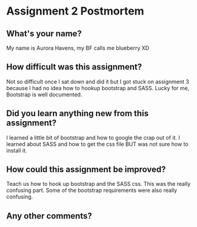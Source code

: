 # Assignment 2 Postmortem

## What's your name?

My name is Aurora Havens, my BF calls me blueberry XD

## How difficult was this assignment?

Not so difficult once I sat down and did it but I got stuck on assignment 3 because I had no idea how to hookup bootstrap and SASS. Lucky for me, Bootstrap
is well documented.


## Did you learn anything new from this assignment?

I learned a little bit of bootstrap and how to google the crap out of it. I learned about SASS and how to get the css file
BUT was not sure how to install it. 


## How could this assignment be improved?

Teach us how to hook up bootstrap and the SASS css. This was the really confusing part. Some of the bootstrap requirements were also really confusing.

## Any other comments?